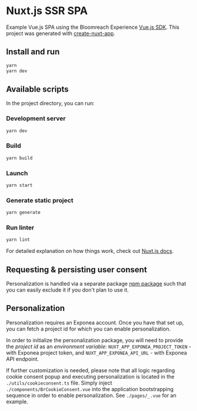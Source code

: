# Nuxt.js SSR SPA
Example Vue.js SPA using the Bloomreach Experience [Vue.js SDK](https://www.npmjs.com/package/@bloomreach/vue-sdk).  This project was
generated with [create-nuxt-app](https://nuxtjs.org/guide/installation/).

## Install and run
```bash
yarn
yarn dev
```
## Available scripts
In the project directory, you can run:

### Development server
```bash
yarn dev
```

### Build
```bash
yarn build
```

### Launch
```bash
yarn start
```

### Generate static project
```bash
yarn generate
```

### Run linter
```bash
yarn lint
```

For detailed explanation on how things work, check out [Nuxt.js docs](https://nuxtjs.org).

## Requesting & persisting user consent
Personalization is handled via a separate package [npm package](https://www.npmjs.com/package/@bloomreach/segmentation) such that you can easily exclude it if you don't plan to use it.

## Personalization
Personalization requires an Exponea account. Once you have that set up, you can fetch a project id for which you can enable personalization.

In order to initialize the personalization package, you will need to provide the *project id* as an *environment variable*:
`NUXT_APP_EXPONEA_PROJECT_TOKEN` - with Exponea project token, and `NUXT_APP_EXPONEA_API_URL` - with Exponea API endpoint.

If further customization is needed, please note that all logic regarding cookie consent popup and executing personalization is located in the `./utils/cookieconsent.ts` file.
Simply inject `./components/BrCookieConsent.vue` into the application bootstrapping sequence in order to enable personalization. See `./pages/_.vue` for an example.
